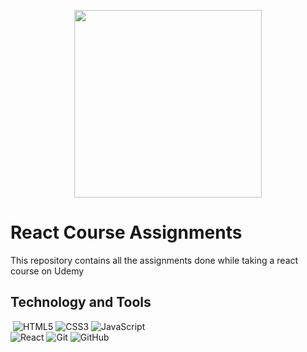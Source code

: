 
<p align="center"> <img width="300" height="300" src="https://th.bing.com/th/id/OIP.Ios6gUmiMmXfEQy1ztU5YQHaEP?pid=ImgDet&rs=1" > </p>

# React Course Assignments

This repository contains all the assignments done while taking a react course on Udemy

## Technology and Tools

 ![HTML5](https://img.shields.io/badge/html5-%23E34F26.svg?style=for-the-badge&logo=html5&logoColor=white) ![CSS3](https://img.shields.io/badge/css3-%231572B6.svg?style=for-the-badge&logo=css3&logoColor=white) ![JavaScript](https://img.shields.io/badge/javascript-%23323330.svg?style=for-the-badge&logo=javascript&logoColor=%23F7DF1E)   
![React](https://img.shields.io/badge/react-%231572B6.svg?style=for-the-badge&logo=react&logoColor=white) 
![Git](https://img.shields.io/badge/git-%23121011.svg?style=for-the-badge&logo=git&logoColor=white) ![GitHub](https://img.shields.io/badge/github-%23121011.svg?style=for-the-badge&logo=github&logoColor=white) 
  

